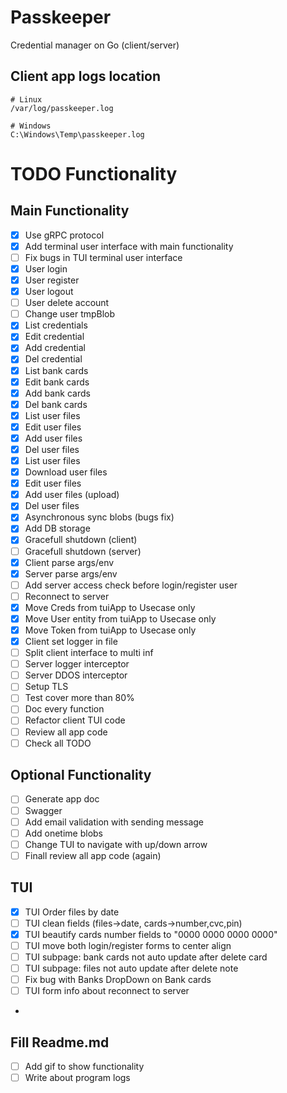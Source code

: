 # Passkeeper
Credential manager on Go (client/server)

## Client app logs location
```
# Linux
/var/log/passkeeper.log

# Windows
C:\Windows\Temp\passkeeper.log

```

# TODO Functionality
## Main Functionality
- [x] Use gRPC protocol
- [x] Add terminal user interface with main functionality
- [ ] Fix bugs in TUI terminal user interface
- [x] User login
- [x] User register
- [x] User logout
- [ ] User delete account
- [ ] Change user tmpBlob
- [x] List credentials
- [x] Edit credential
- [x] Add credential
- [x] Del credential
- [x] List bank cards 
- [x] Edit bank cards
- [x] Add bank cards
- [x] Del bank cards
- [x] List user files
- [x] Edit user files
- [x] Add user files
- [x] Del user files
- [x] List user files
- [x] Download user files
- [x] Edit user files
- [x] Add user files (upload)
- [x] Del user files
- [x] Asynchronous sync blobs (bugs fix)
- [x] Add DB storage
- [x] Gracefull shutdown (client)
- [ ] Gracefull shutdown (server)
- [x] Client parse args/env
- [x] Server parse args/env
- [ ] Add server access check before login/register user
- [ ] Reconnect to server
- [x] Move Creds from tuiApp to Usecase only
- [x] Move User entity from tuiApp to Usecase only
- [x] Move Token from tuiApp to Usecase only
- [x] Client set logger in file
- [ ] Split client interface to multi inf
- [ ] Server logger interceptor
- [ ] Server DDOS interceptor
- [ ] Setup TLS 
- [ ] Test cover more than 80%
- [ ] Doc every function
- [ ] Refactor client TUI code
- [ ] Review all app code
- [ ] Check all TODO

## Optional Functionality
- [ ] Generate app doc
- [ ] Swagger
- [ ] Add email validation with sending message
- [ ] Add onetime blobs
- [ ] Change TUI to navigate with up/down arrow
- [ ] Finall review all app code (again)

## TUI 
- [x] TUI Order files by date
- [ ] TUI clean fields (files->date, cards->number,cvc,pin)
- [x] TUI beautify cards number fields to "0000 0000 0000 0000"
- [ ] TUI move both login/register forms to center align 
- [ ] TUI subpage: bank cards not auto update after delete card
- [ ] TUI subpage: files not auto update after delete note
- [ ] Fix bug with Banks DropDown on Bank cards
- [ ] TUI form info about reconnect to server
- 

## Fill Readme.md
- [ ] Add gif to show functionality
- [ ] Write about program logs